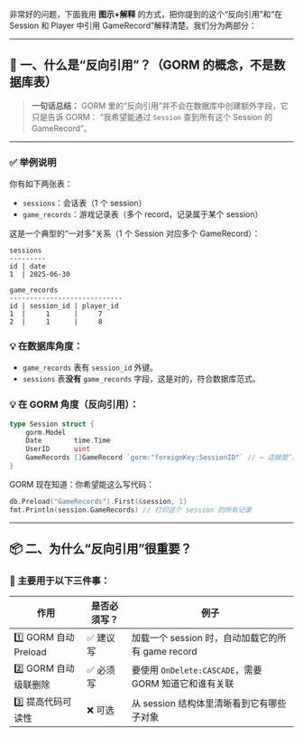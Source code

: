 非常好的问题，下面我用 **图示+解释** 的方式，把你提到的这个“反向引用”和“在 Session 和 Player 中引用 GameRecord”解释清楚。我们分为两部分：

---

## 🧠 一、什么是“反向引用”？（GORM 的概念，不是数据库表）

> **一句话总结：**
> GORM 里的“反向引用”并不会在数据库中创建额外字段，它只是告诉 GORM：
> “我希望能通过 `Session` 查到所有这个 Session 的 GameRecord”。

---

### ✅ 举例说明

你有如下两张表：

- `sessions`：会话表（1 个 session）
- `game_records`：游戏记录表（多个 record，记录属于某个 session）

这是一个典型的“一对多”关系（1 个 Session 对应多个 GameRecord）：

```
sessions
---------
id | date
1  | 2025-06-30

game_records
----------------------------
id | session_id | player_id
1  |     1      |     7
2  |     1      |     8
```

### 💡 在数据库角度：

- `game_records` 表有 `session_id` 外键。
- `sessions` 表**没有** `game_records` 字段，这是对的，符合数据库范式。

### 💡 在 GORM 角度（反向引用）：

```go
type Session struct {
    gorm.Model
    Date        time.Time
    UserID      uint
    GameRecords []GameRecord `gorm:"foreignKey:SessionID"` // ← 这就是“反向引用”
}
```

GORM 现在知道：你希望能这么写代码：

```go
db.Preload("GameRecords").First(&session, 1)
fmt.Println(session.GameRecords) // 打印这个 session 的所有记录
```

---

## 📦 二、为什么“反向引用”很重要？

### 🌟 主要用于以下三件事：

| 作用                 | 是否必须写？ | 例子                                                  |
| -------------------- | ------------ | ----------------------------------------------------- |
| 1️⃣ GORM 自动 Preload | ✅ 建议写    | 加载一个 session 时，自动加载它的所有 game record     |
| 2️⃣ GORM 自动级联删除 | ✅ 必须写    | 要使用 `OnDelete:CASCADE`，需要 GORM 知道它和谁有关联 |
| 3️⃣ 提高代码可读性    | ❌ 可选      | 从 session 结构体里清晰看到它有哪些子对象             |
